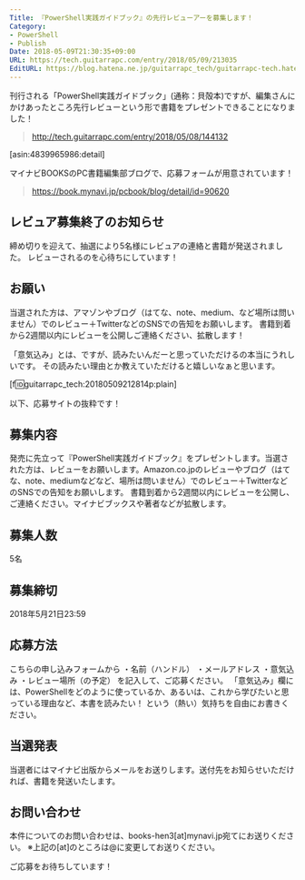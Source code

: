 ```yaml
---
Title: 『PowerShell実践ガイドブック』の先行レビューアーを募集します！
Category:
- PowerShell
- Publish
Date: 2018-05-09T21:30:35+09:00
URL: https://tech.guitarrapc.com/entry/2018/05/09/213035
EditURL: https://blog.hatena.ne.jp/guitarrapc_tech/guitarrapc-tech.hatenablog.com/atom/entry/17391345971642997304
---
```


刊行される「PowerShell実践ガイドブック」(通称：貝殻本)ですが、編集さんにかけあったところ先行レビューという形で書籍をプレゼントできることになりました！

> http://tech.guitarrapc.com/entry/2018/05/08/144132

[asin:4839965986:detail]

マイナビBOOKSのPC書籍編集部ブログで、応募フォームが用意されています！

> https://book.mynavi.jp/pcbook/blog/detail/id=90620

## レビュア募集終了のお知らせ

締め切りを迎えて、抽選により5名様にレビュアの連絡と書籍が発送されました。
レビューされるのを心待ちにしています！

## お願い

当選された方は、アマゾンやブログ（はてな、note、medium、など場所は問いません）でのレビュー＋TwitterなどのSNSでの告知をお願いします。
書籍到着から2週間以内にレビューを公開しご連絡ください、拡散します！

「意気込み」とは、ですが、読みたいんだーと思っていただけるの本当にうれしいです。
その読みたい理由とか教えていただけると嬉しいなぁと思います。

[f:id:guitarrapc_tech:20180509212814p:plain]

以下、応募サイトの抜粋です！

## 募集内容

発売に先立って『PowerShell実践ガイドブック』をプレゼントします。当選された方は、レビューをお願いします。Amazon.co.jpのレビューやブログ（はてな、note、mediumなどなど、場所は問いません）でのレビュー＋TwitterなどのSNSでの告知をお願いします。
書籍到着から2週間以内にレビューを公開し、ご連絡ください。マイナビブックスや著者などが拡散します。

## 募集人数

5名

## 募集締切

2018年5月21日23:59

## 応募方法

こちらの申し込みフォームから
・名前（ハンドル）
・メールアドレス
・意気込み
・レビュー場所（の予定）
を記入して、ご応募ください。
「意気込み」欄には、PowerShellをどのように使っているか、あるいは、これから学びたいと思っている理由など、本書を読みたい！ という（熱い）気持ちを自由にお書きください。

## 当選発表

当選者にはマイナビ出版からメールをお送りします。送付先をお知らせいただければ、書籍を発送いたします。

## お問い合わせ

本件についてのお問い合わせは、books-hen3[at]mynavi.jp宛てにお送りください。
※上記の[at]のところは@に変更してお送りください。

ご応募をお待ちしています！
